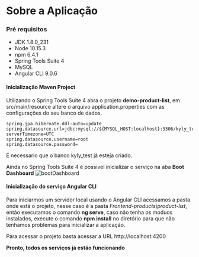 # Sobre a Aplicação

### Pré requisitos

- JDK 1.8.0_231
- Node 10.15.3
- npm 6.4.1
- Spring Tools Suite 4
- MySQL
- Angular CLI 9.0.6

#### Inicialização Maven Project

Utilizando o Spring Tools Suite 4 abra o projeto **demo-product-list**, em src/main/resource 
altere o arquivo application.properties com as configurações do seu banco de dados.

    spring.jpa.hibernate.ddl-auto=update
    spring.datasource.url=jdbc:mysql://${MYSQL_HOST:localhost}:3306/kyly_test?serverTimezone=UTC
    spring.datasource.username=root
    spring.datasource.password=
É necessario que o banco kyly_test já esteja criado.

Ainda no Spring Tools Suite 4 é possivel inicializar o serviço na aba **Boot Dashboard**
![bootDashboard](https://github.com/IgorFPonchielli/teste-fullstack/blob/teste-igor/src/DEMO/SpringToolSuite4_bootDashboard.png "bootDashboard")

#### Inicialização do serviço Angular CLI
Para iniciarmos um servidor local usando o Angular CLI acessamos a pasta onde está o projeto, nesse caso é a pasta *Frontend-products\product-list*, então executamos o comando **ng serve**, caso não tenha os moduos instalados, execute o comando **npm install** no diretório para que não tenhamos problemas para inicializar a aplicação.

Para acessar o projeto basta acessar a URL http://localhost:4200

**Pronto, todos os serviços já estão funcionando**
